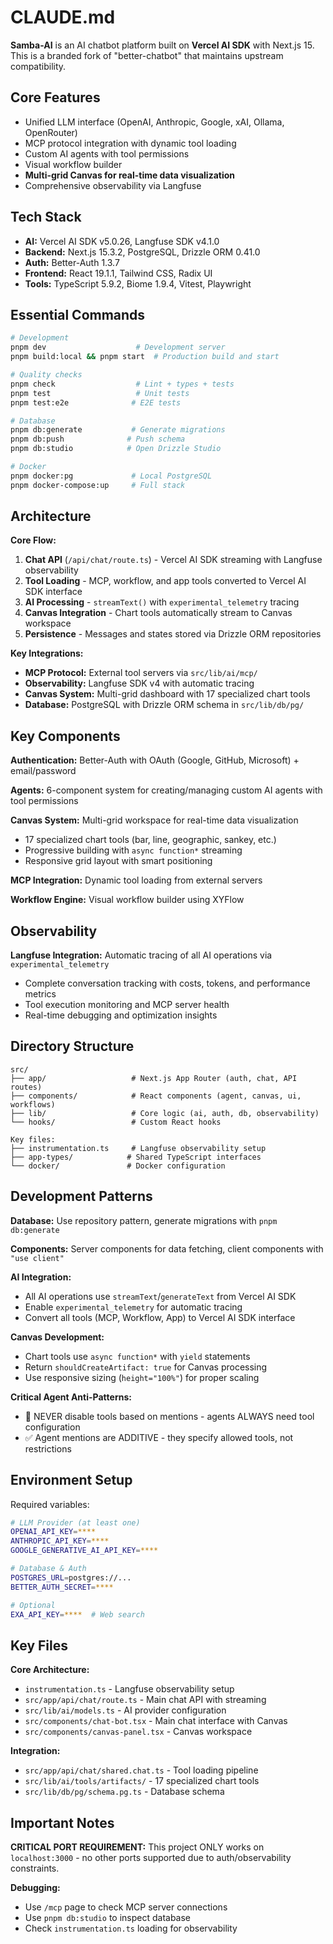 # CLAUDE.md

**Samba-AI** is an AI chatbot platform built on **Vercel AI SDK** with Next.js 15. This is a branded fork of "better-chatbot" that maintains upstream compatibility.

## Core Features
- Unified LLM interface (OpenAI, Anthropic, Google, xAI, Ollama, OpenRouter)
- MCP protocol integration with dynamic tool loading
- Custom AI agents with tool permissions
- Visual workflow builder
- **Multi-grid Canvas for real-time data visualization**
- Comprehensive observability via Langfuse

## Tech Stack
- **AI:** Vercel AI SDK v5.0.26, Langfuse SDK v4.1.0
- **Backend:** Next.js 15.3.2, PostgreSQL, Drizzle ORM 0.41.0
- **Auth:** Better-Auth 1.3.7
- **Frontend:** React 19.1.1, Tailwind CSS, Radix UI
- **Tools:** TypeScript 5.9.2, Biome 1.9.4, Vitest, Playwright

## Essential Commands

```bash
# Development
pnpm dev                    # Development server
pnpm build:local && pnpm start  # Production build and start

# Quality checks
pnpm check                  # Lint + types + tests
pnpm test                   # Unit tests
pnpm test:e2e              # E2E tests

# Database
pnpm db:generate           # Generate migrations
pnpm db:push              # Push schema
pnpm db:studio            # Open Drizzle Studio

# Docker
pnpm docker:pg             # Local PostgreSQL
pnpm docker-compose:up     # Full stack
```

## Architecture

**Core Flow:**
1. **Chat API** (`/api/chat/route.ts`) - Vercel AI SDK streaming with Langfuse observability
2. **Tool Loading** - MCP, workflow, and app tools converted to Vercel AI SDK interface
3. **AI Processing** - `streamText()` with `experimental_telemetry` tracing
4. **Canvas Integration** - Chart tools automatically stream to Canvas workspace
5. **Persistence** - Messages and states stored via Drizzle ORM repositories

**Key Integrations:**
- **MCP Protocol:** External tool servers via `src/lib/ai/mcp/`
- **Observability:** Langfuse SDK v4 with automatic tracing
- **Canvas System:** Multi-grid dashboard with 17 specialized chart tools
- **Database:** PostgreSQL with Drizzle ORM schema in `src/lib/db/pg/`

## Key Components

**Authentication:** Better-Auth with OAuth (Google, GitHub, Microsoft) + email/password

**Agents:** 6-component system for creating/managing custom AI agents with tool permissions

**Canvas System:** Multi-grid workspace for real-time data visualization
- 17 specialized chart tools (bar, line, geographic, sankey, etc.)
- Progressive building with `async function*` streaming
- Responsive grid layout with smart positioning

**MCP Integration:** Dynamic tool loading from external servers

**Workflow Engine:** Visual workflow builder using XYFlow

## Observability

**Langfuse Integration:** Automatic tracing of all AI operations via `experimental_telemetry`
- Complete conversation tracking with costs, tokens, and performance metrics
- Tool execution monitoring and MCP server health
- Real-time debugging and optimization insights

## Directory Structure

```
src/
├── app/                   # Next.js App Router (auth, chat, API routes)
├── components/            # React components (agent, canvas, ui, workflows)
├── lib/                   # Core logic (ai, auth, db, observability)
└── hooks/                 # Custom React hooks

Key files:
├── instrumentation.ts     # Langfuse observability setup
├── app-types/            # Shared TypeScript interfaces
└── docker/               # Docker configuration
```

## Development Patterns

**Database:** Use repository pattern, generate migrations with `pnpm db:generate`

**Components:** Server components for data fetching, client components with `"use client"`

**AI Integration:**
- All AI operations use `streamText`/`generateText` from Vercel AI SDK
- Enable `experimental_telemetry` for automatic tracing
- Convert all tools (MCP, Workflow, App) to Vercel AI SDK interface

**Canvas Development:**
- Chart tools use `async function*` with `yield` statements
- Return `shouldCreateArtifact: true` for Canvas processing
- Use responsive sizing (`height="100%"`) for proper scaling

**Critical Agent Anti-Patterns:**
- 🚨 NEVER disable tools based on mentions - agents ALWAYS need tool configuration
- ✅ Agent mentions are ADDITIVE - they specify allowed tools, not restrictions

## Environment Setup

Required variables:
```bash
# LLM Provider (at least one)
OPENAI_API_KEY=****
ANTHROPIC_API_KEY=****
GOOGLE_GENERATIVE_AI_API_KEY=****

# Database & Auth
POSTGRES_URL=postgres://...
BETTER_AUTH_SECRET=****

# Optional
EXA_API_KEY=****  # Web search
```

## Key Files

**Core Architecture:**
- `instrumentation.ts` - Langfuse observability setup
- `src/app/api/chat/route.ts` - Main chat API with streaming
- `src/lib/ai/models.ts` - AI provider configuration
- `src/components/chat-bot.tsx` - Main chat interface with Canvas
- `src/components/canvas-panel.tsx` - Canvas workspace

**Integration:**
- `src/app/api/chat/shared.chat.ts` - Tool loading pipeline
- `src/lib/ai/tools/artifacts/` - 17 specialized chart tools
- `src/lib/db/pg/schema.pg.ts` - Database schema

## Important Notes

**CRITICAL PORT REQUIREMENT:** This project ONLY works on `localhost:3000` - no other ports supported due to auth/observability constraints.

**Debugging:**
- Use `/mcp` page to check MCP server connections
- Use `pnpm db:studio` to inspect database
- Check `instrumentation.ts` loading for observability

